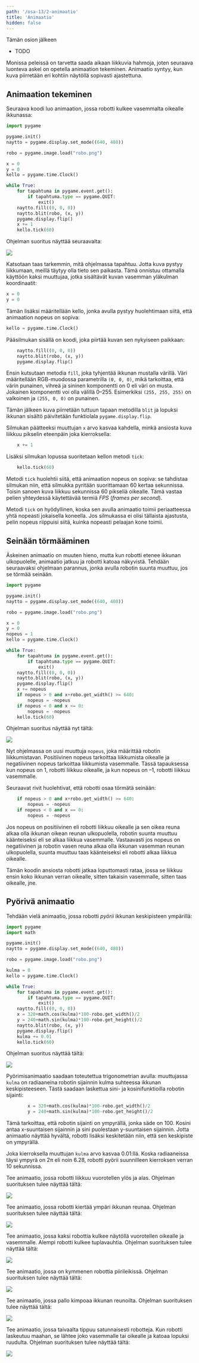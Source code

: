 ```yaml
---
path: '/osa-13/2-animaatio'
title: 'Animaatio'
hidden: false
---
```


<text-box variant='learningObjectives' name='Oppimistavoitteet'>

Tämän osion jälkeen

- TODO

</text-box>

Monissa peleissä on tarvetta saada aikaan liikkuvia hahmoja, joten seuraava luonteva askel on opetella animaation tekeminen. Animaatio syntyy, kun kuva piirretään eri kohtiin näytöllä sopivasti ajastettuna.

## Animaation tekeminen

Seuraava koodi luo animaation, jossa robotti kulkee vasemmalta oikealle ikkunassa:

```python
import pygame

pygame.init()
naytto = pygame.display.set_mode((640, 480))

robo = pygame.image.load("robo.png")

x = 0
y = 0
kello = pygame.time.Clock()

while True:
    for tapahtuma in pygame.event.get():
        if tapahtuma.type == pygame.QUIT:
            exit()
    naytto.fill((0, 0, 0))
    naytto.blit(robo, (x, y))
    pygame.display.flip()
    x += 1
    kello.tick(60)
```

Ohjelman suoritus näyttää seuraavalta:

<img src="pygame_animaatio.gif">

Katsotaan taas tarkemmin, mitä ohjelmassa tapahtuu. Jotta kuva pystyy liikkumaan, meillä täytyy olla tieto sen paikasta. Tämä onnistuu ottamalla käyttöön kaksi muuttujaa, jotka sisältävät kuvan vasemman yläkulman koordinaatit:

```python
x = 0
y = 0
```

Tämän lisäksi määritellään kello, jonka avulla pystyy huolehtimaan siitä, että animaation nopeus on sopiva:

```python
kello = pygame.time.Clock()
```

Pääsilmukan sisällä on koodi, joka piirtää kuvan sen nykyiseen paikkaan:

```python
    naytto.fill((0, 0, 0))
    naytto.blit(robo, (x, y))
    pygame.display.flip()
```

Ensin kutsutaan metodia `fill`, joka tyhjentää ikkunan mustalla värillä. Väri määritellään RGB-muodossa parametrilla `(0, 0, 0)`, mikä tarkoittaa, että värin punainen, vihreä ja sininen komponentti on 0 eli väri on musta. Jokainen komponentti voi olla välillä 0–255. Esimerkiksi `(255, 255, 255)` on valkoinen ja `(255, 0, 0)` on punainen.

Tämän jälkeen kuva piirretään tuttuun tapaan metodilla `blit` ja lopuksi ikkunan sisältö päivitetään funktiolala `pygame.display.flip`.

Silmukan päätteeksi muuttujan `x` arvo kasvaa kahdella, minkä ansiosta kuva liikkuu pikselin eteenpäin joka kierroksella:

```python
    x += 1
```

Lisäksi silmukan lopussa suoritetaan kellon metodi `tick`:

```python
    kello.tick(60)
```

Metodi `tick` huolehtii siitä, että animaation nopeus on sopiva: se tahdistaa silmukan niin, että silmukka pyritään suorittamaan 60 kertaa sekunnissa. Toisin sanoen kuva liikkuu sekunnissa 60 pikseliä oikealle. Tämä vastaa pelien yhteydessä käytettävää termiä _FPS_ (_frames per second_).

Metodi `tick` on hyödyllinen, koska sen avulla animaatio toimii periaatteessa yhtä nopeasti jokaisella koneella. Jos silmukassa ei olisi tällaista ajastusta, pelin nopeus riippuisi siitä, kuinka nopeasti pelaajan kone toimii.

## Seinään törmääminen

Äskeinen animaatio on muuten hieno, mutta kun robotti etenee ikkunan ulkopuolelle, animaatio jatkuu ja robotti katoaa näkyvistä. Tehdään seuraavaksi ohjelmaan parannus, jonka avulla robotin suunta muuttuu, jos se törmää seinään.

```python
import pygame

pygame.init()
naytto = pygame.display.set_mode((640, 480))

robo = pygame.image.load("robo.png")

x = 0
y = 0
nopeus = 1
kello = pygame.time.Clock()

while True:
    for tapahtuma in pygame.event.get():
        if tapahtuma.type == pygame.QUIT:
            exit()
    naytto.fill((0, 0, 0))
    naytto.blit(robo, (x, y))
    pygame.display.flip()
    x += nopeus
    if nopeus > 0 and x+robo.get_width() >= 640:
        nopeus = -nopeus
    if nopeus < 0 and x <= 0:
        nopeus = -nopeus
    kello.tick(60)
```

Ohjelman suoritus näyttää nyt tältä:

<img src="pygame_animaatio2.gif">

Nyt ohjelmassa on uusi muuttuja `nopeus`, joka määrittää robotin liikkumistavan. Positiivinen nopeus tarkoittaa liikkumista oikealle ja negatiivinen nopeus tarkoittaa liikkumista vasemmalle. Tässä tapauksessa kun nopeus on 1, robotti liikkuu oikealle, ja kun nopeus on –1, robotti liikkuu vasemmalle.

Seuraavat rivit huolehtivat, että robotti osaa törmätä seinään:

```python
    if nopeus > 0 and x+robo.get_width() >= 640:
        nopeus = -nopeus
    if nopeus < 0 and x == 0:
        nopeus = -nopeus
```

Jos nopeus on positiivinen eli robotti liikkuu oikealle ja sen oikea reuna alkaa olla ikkunan oikean reunan ulkopuolella, robotin suunta muuttuu käänteiseksi eli se alkaa liikkua vasemmalle. Vastaavasti jos nopeus on negatiivinen ja robotin vasen reuna alkaa olla ikkunan vasemman reunan ulkopuolella, suunta muuttuu taas käänteiseksi eli robotti alkaa liikkua oikealle.

Tämän koodin ansiosta robotti jatkaa loputtomasti rataa, jossa se liikkuu ensin koko ikkunan verran oikealle, sitten takaisin vasemmalle, sitten taas oikealle, jne.

## Pyörivä animaatio

Tehdään vielä animaatio, jossa robotti _pyörii_  ikkunan keskipisteen ympärillä:

```python
import pygame
import math

pygame.init()
naytto = pygame.display.set_mode((640, 480))

robo = pygame.image.load("robo.png")

kulma = 0
kello = pygame.time.Clock()

while True:
    for tapahtuma in pygame.event.get():
        if tapahtuma.type == pygame.QUIT:
            exit()
    naytto.fill((0, 0, 0))
    x = 320+math.cos(kulma)*100-robo.get_width()/2
    y = 240+math.sin(kulma)*100-robo.get_height()/2
    naytto.blit(robo, (x, y))
    pygame.display.flip()
    kulma += 0.01
    kello.tick(60)
```

Ohjelman suoritus näyttää tältä:

<img src="pygame_pyorinta.gif">

Pyörimisanimaatio saadaan toteutettua trigonometrian avulla: muuttujassa `kulma` on radiaaneina robotin sijainnin kulma suhteessa ikkunan keskipisteeseen. Tästä saadaan laskettua sini- ja kosinifunktioilla robotin sijainti:

```python
        x = 320+math.cos(kulma)*100-robo.get_width()/2
        y = 240+math.sin(kulma)*100-robo.get_height()/2
```

Tämä tarkoittaa, että robotin sijainti on ympyrällä, jonka säde on 100. Kosini antaa x-suuntaisen sijainnin ja sini puolestaan y-suuntaisen sijainnin. Jotta animaatio näyttää hyvältä, robotti lisäksi keskitetään niin, että sen keskipiste on ympyrällä.

Joka kierroksella muuttujan `kulma` arvo kasvaa 0.01:llä. Koska radiaaneissa täysi ympyrä on 2π eli noin 6.28, robotti pyörii suunnilleen kierroksen verran 10 sekunnissa.

<programming-exercise name='Pystyliike' tmcname=''>

Tee animaatio, jossa robotti liikkuu vuorotellen ylös ja alas. Ohjelman suorituksen tulee näyttää tältä:

<img src="pygame_pysty.gif">

</programming-exercise>

<programming-exercise name='Reunan kierto' tmcname=''>

Tee animaatio, jossa robotti kiertää ympäri ikkunan reunaa. Ohjelman suorituksen tulee näyttää tältä:

<img src="pygame_kierto.gif">

</programming-exercise>

<programming-exercise name='Kaksi robottia' tmcname=''>

Tee animaatio, jossa kaksi robottia kulkee näytöllä vuorotellen oikealle ja vasemmalle. Alempi robotti kulkee tuplavauhtia. Ohjelman suorituksen tulee näyttää tältä:

<img src="pygame_liike2.gif">

</programming-exercise>

<programming-exercise name='Piirileikki' tmcname=''>

Tee animaatio, jossa on kymmenen robottia piirileikissä. Ohjelman suorituksen tulee näyttää tältä:

<img src="pygame_piiri.gif">

</programming-exercise>

<programming-exercise name='Pomppiva pallo' tmcname=''>

Tee animaatio, jossa pallo kimpoaa ikkunan reunoilta. Ohjelman suorituksen tulee näyttää tältä:

<img src="pygame_pallo.gif">

</programming-exercise>

<programming-exercise name='Robotti-invaasio' tmcname=''>

Tee animaatio, jossa taivaalta tippuu satunnaisesti robotteja. Kun robotti laskeutuu maahan, se lähtee joko vasemmalle tai oikealle ja katoaa lopuksi ruudulta. Ohjelman suorituksen tulee näyttää tältä:

<img src="pygame_invaasio.gif">

</programming-exercise>

